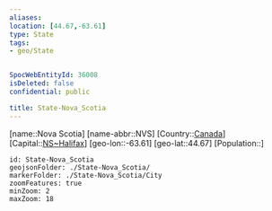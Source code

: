 ```yaml
---
aliases: 
location: [44.67,-63.61]
type: State
tags:
- geo/State


SpocWebEntityId: 36008
isDeleted: false
confidential: public

title: State-Nova_Scotia
---
```

[name::Nova Scotia]
[name-abbr::NVS]
[Country::[Canada](geo/Continent/North-America/Canada.md)]
[Capital::[NS~Halifax](geo/Continent/North-America/Canada/City/NS~Halifax.md)]
[geo-lon::-63.61]
[geo-lat::44.67]
[Population::]



```leaflet
id: State-Nova_Scotia
geojsonFolder: ./State-Nova_Scotia/
markerFolder: ./State-Nova_Scotia/City
zoomFeatures: true 
minZoom: 2 
maxZoom: 18
```



